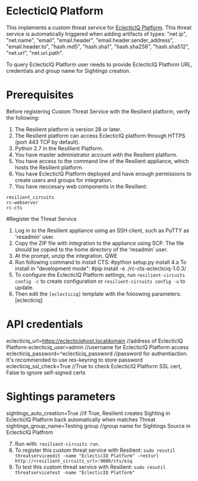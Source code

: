 # EclecticIQ Platform

This implements a custom threat service for [EclecticIQ Platform](https://www.eclecticiq.com/). This threat service is automatically triggered when adding artifacts of types: "net.ip", "net.name", "email", "email.header", "email.header.sender_address", "email.header.to", "hash.md5", "hash.sha1", "hash.sha256", "hash.sha512", "net.uri", "net.uri.path".

To query EclecticIQ Platform user needs to provide EclecticIQ Platform URL, credentials and group name for Sightings creation.

# Prerequisites
Before registering Custom Threat Service with the Resilient platform, verify the following:
1. The Resilient platform is version 28 or later.
2. The Resilient platform can access EclecticIQ platform through HTTPS (port 443 TCP by default).
3. Python 2.7 in the Resillient Platform.
4. You have master administrator account with the Resilient platform.
5. You have access to the command line of the Resilient appliance, which hosts the Resilient platform.
6. You have EclecticIQ Platform deployed and have enough permissions to create users and groups for integration.
7. You have neccesary web components in the Resilient:

```
resilient_circuits
rc-webserver
rc-cts
```

#Register the Threat Service
1. Log in to the Resilient appliance using an SSH client, such as PuTTY as 'resadmin' user.
2. Copy the ZIP file with integration to the appliance using SCP. The file should be copied to the home directory of the ‘resadmin’ user.
3. At the prompt, unzip the integration.   QWE
4. Run following command to install CTS: #python setup.py install
4.a  To install in "development mode": #pip install -e ./rc-cts-eclecticiq-1.0.3/
5. To configure the EclecticIQ Platform settings, run `resilient-circuits config -c` to create configuration or `resilient-circuits config -u` to update.
6. Then edit the `[eclecticiq]` template with the foloowing parameters:
[eclecticiq]
# API credentials
eclecticiq_url=https://eclecticiqhost.localdomain		//address of EclecticIQ Platform
eclecticiq_user=admin									//username for EclecticIQ Platform access
eclecticiq_password=^eclecticiq_password				//password for authentiaction. It's recommended to use res-keyring to store password
eclecticiq_ssl_check=True								//True to check EclecticIQ Platform SSL cert, False to ignore self-signed certs

# Sightings parameters
sightings_auto_creation=True							//if True, Resilient creates Sighting in EclecticIQ Platform back automatically when matches Threat
sightings_group_name=Testing group 						//group name for Sightings Source in EclecticIQ Platfrom

7. Run with: `resilient-circuits run`.
8. To register this custom threat service with Resilient: `sudo resutil threatserviceedit -name "EclecticIQ Platform" -resturl http://<resilient_circuits_url>:9000/cts/eiq`
9. To test this custom threat service with Resilient: `sudo resutil threatservicetest -name "EclecticIQ Platform"`
